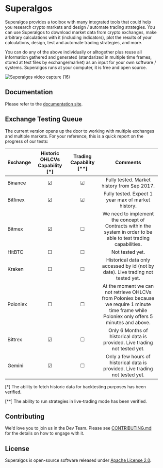 # Superalgos

Superalgos provides a toolbox with many integrated tools that could help you research crypto markets and design / automate trading strategies. You can use Superalgos to download market data from crypto exchanges, make arbitrary calculations with it (including indicators), plot the results of your calculations, design, test and automate trading strategies, and more. 

You can do any of the above individually or alltogether plus reuse all information gathered and generated (standarized in multiple time frames, stored at text files by exchange/market) as an input for your own software / systems. Superalgos runs at your computer, it is free and open source.  

![Superalgos video capture (16)](https://user-images.githubusercontent.com/9479367/77251218-76d25980-6c4d-11ea-8e47-be7db2e8abdb.gif)

## Documentation

Please refer to the [documentation site](https://docs.superalgos.org/).

## Exchange Testing Queue

The current version opens up the door to working with multiple exchanges and multiple markets. For your reference, this is a quick report on the progress of our tests:

| Exchange | Historic OHLCVs Capability [*] | Trading Capability [**] | Comments |
| :--- | :---: | :---: |  :---: | 
| Binance | &#x2611; | &#x2611; | Fully tested. Market history from Sep 2017. |
| Bitfinex | &#x2611; | &#x2611; | Fully tested. Expect 1 year max of market history. |
| Bitmex | &#x2611; | &#x2610; | We need to implement the concept of Contracts within the system in order to be able to test trading capabilities. |
| HitBTC | &#x2610; | &#x2610; | Not tested yet. |
| Kraken | &#x2610;  | &#x2610; | Historical data only accessed by id (not by date). Live trading not tested yet. |
| Poloniex | &#x2610; | &#x2610; | At the moment we can not retrieve OHLCVs from Poloniex because we require 1 minute time frame while Poloniex only offers 5 minutes and above. |
| Bittrex | &#x2611; | &#x2610; | Only 6 Months of historical data is provided. Live trading not tested yet. |
| Gemini | &#x2611; | &#x2610; | Only a few hours of historical data is provided. Live trading not tested yet. |

[*] The ability to fetch historic data for backtesting purposes has been verified.

[**] The ability to run strategies in live-trading mode has been verified.

## Contributing

We'd love you to join us in the Dev Team. Please see [CONTRIBUTING.md](CONTRIBUTING.md) for the details on how to engage with it.

## License

Superalgos is open-source software released under [Apache License 2.0](LICENSE).
